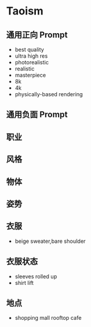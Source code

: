# Taoism

## 通用正向 Prompt
- best quality
- ultra high res
- photorealistic
- realistic
- masterpiece
- 8k
- 4k
- physically-based rendering

## 通用负面 Prompt

## 职业

## 风格

## 物体

## 姿势

## 衣服

- beige sweater,bare shoulder

## 衣服状态

- sleeves rolled up
- shirt lift

## 地点
- shopping mall rooftop cafe
